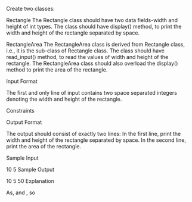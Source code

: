 Create two classes:

Rectangle
The Rectangle class should have two data fields-width and height of int types. The class should have display() method, to print the width and height of the rectangle separated by space.

RectangleArea
The RectangleArea class is derived from Rectangle class, i.e., it is the sub-class of Rectangle class. The class should have read_input() method, to read the values of width and height of the rectangle. The RectangleArea class should also overload the display() method to print the area  of the rectangle.

Input Format

The first and only line of input contains two space separated integers denoting the width and height of the rectangle.

Constraints

Output Format

The output should consist of exactly two lines:
In the first line, print the width and height of the rectangle separated by space.
In the second line, print the area of the rectangle.

Sample Input

10 5
Sample Output

10 5
50
Explanation

As,  and , so 
